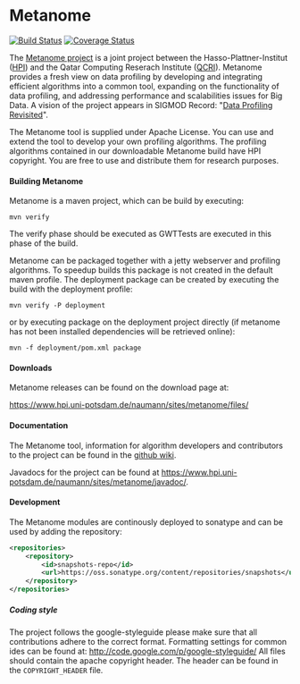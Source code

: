 # Metanome

[![Build Status](https://travis-ci.org/HPI-Information-Systems/Metanome.png?branch=master)](https://travis-ci.org/HPI-Information-Systems/Metanome)
[![Coverage Status](https://coveralls.io/repos/HPI-Information-Systems/Metanome/badge.png)](https://coveralls.io/r/HPI-Information-Systems/Metanome)

The [Metanome project](http://www.hpi.uni-potsdam.de/naumann/projekte/metanome_data_profiling.html) is a joint project between the Hasso-Plattner-Institut ([HPI](http://www.hpi.uni-potsdam.de/willkommen.html?L=1)) and the Qatar Computing Reserach Institute ([QCRI](http://www.qcri.org)). Metanome provides a fresh view on data profiling by developing and integrating efficient algorithms into a common tool, expanding on the functionality of data profiling, and addressing performance and scalabilities issues for Big Data. A vision of the project appears in SIGMOD Record: "[Data Profiling Revisited](http://www.hpi.uni-potsdam.de/naumann/publications/publications_by_type/year/2013/2276/Nau13.html)".

The Metanome tool is supplied under Apache License. You can use and extend the tool to develop your own profiling algorithms. The profiling algorithms contained in our downloadable Metanome build have HPI copyright. You are free to use and distribute them for research purposes. 

#### Building Metanome
Metanome is a maven project, which can be build by executing:

```mvn verify```

The verify phase should be executed as GWTTests are executed in this phase of the build.

Metanome can be packaged together with a jetty webserver and profiling algorithms. 
To speedup builds this package is not created in the default maven profile. 
The deployment package can be created by executing the build with the deployment profile: 

```mvn verify -P deployment```

or by executing package on the deployment project directly (if metanome has not been installed dependencies will be retrieved online): 

```mvn -f deployment/pom.xml package```

#### Downloads
Metanome releases can be found on the download page at:

https://www.hpi.uni-potsdam.de/naumann/sites/metanome/files/

#### Documentation
The Metanome tool, information for algorithm developers and contributors to the project can be found in the [github wiki](https://github.com/HPI-Information-Systems/Metanome/wiki).

Javadocs for the project can be found at https://www.hpi.uni-potsdam.de/naumann/sites/metanome/javadoc/.

#### Development
The Metanome modules are continously deployed to sonatype and can be used by adding the repository:
```xml
<repositories>
    <repository>
        <id>snapshots-repo</id>
        <url>https://oss.sonatype.org/content/repositories/snapshots</url>
    </repository>
</repositories>
```
##### Coding style
The project follows the google-styleguide please make sure that all contributions adhere to the correct format. Formatting settings for common ides can be found at: http://code.google.com/p/google-styleguide/
All files should contain the apache copyright header. The header can be found in the ```COPYRIGHT_HEADER``` file.

